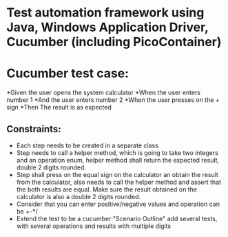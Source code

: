 # Test automation framework using Java, Windows Application Driver, Cucumber (including PicoContainer)

# Cucumber test case:
*Given the user opens the system calculator
*When the user enters number 1
*And the user enters number 2
*When the user presses on the + sign
*Then The result is as expected

 ## Constraints:

- Each step needs to be created in a separate class
- Step needs to call a helper method, which is going to take two integers and an operation enum, helper method shall return the expected result, double 2 digits rounded.
- Step shall press on the equal sign on the calculator an obtain the result from the calculator, also needs to call the helper method and assert that the both results are equal. Make sure the result obtained on the calculator is also a double 2 digits rounded.
- Consider that you can enter positive/negative values and operation can be +-*/
- Extend the test to be a cucumber "Scenario Outline" add several tests, with several operations and results with multiple digits 
